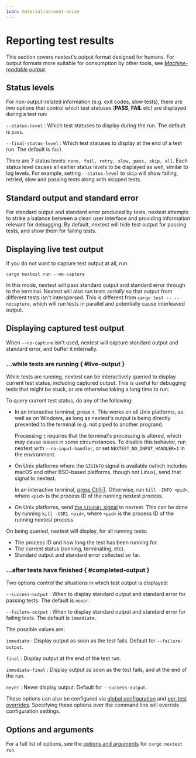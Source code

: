 ```yaml
---
icon: material/account-voice
---
```


# Reporting test results

This section covers nextest's output format designed for humans. For output formats more suitable for consumption by other tools, see [_Machine-readable output_](machine-readable/index.md).

## Status levels

For non-output-related information (e.g. exit codes, slow tests), there are two options that control which test statuses (**PASS**, **FAIL** etc) are displayed during a test run:

`--status-level`
: Which test statuses to display during the run. The default is `pass`.

`--final-status-level`
: Which test statuses to display at the end of a test run. The default is `fail`.

There are 7 status levels: `none, fail, retry, slow, pass, skip, all`. Each status level causes all earlier status levels to be displayed as well, similar to log levels. For example, setting `--status-level` to `skip` will show failing, retried, slow and passing tests along with skipped tests.

## Standard output and standard error

For standard output and standard error produced by tests, nextest attempts to
strike a balance between a clean user interface and providing information
relevant for debugging. By default, nextest will hide test output for passing
tests, and show them for failing tests.

## Displaying live test output

If you do not want to capture test output at all, run:

```
cargo nextest run --no-capture
```

In this mode, nextest will pass standard output and standard error through to
the terminal. Nextest will also run tests _serially_ so that output from
different tests isn't interspersed. This is different from `cargo test --
--nocapture`, which will run tests in parallel and potentially cause interleaved
output.

## Displaying captured test output

When `--no-capture` isn't used, nextest will capture standard output and
standard error, and buffer it internally.

### …while tests are running { #live-output }

<!-- md:version 0.9.86 -->

While tests are running, nextest can be interactively queried to display
current test status, including captured output. This is useful for debugging
tests that might be stuck, or are otherwise taking a long time to run.

To query current test status, do any of the following:

* In an interactive terminal, press `t`. This works on all Unix platforms, as
  well as on Windows, as long as nextest's output is being directly presented
  to the terminal (e.g. not piped to another program).

  Processing `t` requires that the terminal's processing is altered, which may
  cause issues in some circumstances. To disable this behavior, run nextest with
  `--no-input-handler`, or set `NEXTEST_NO_INPUT_HANDLER=1` in the environment.

* On Unix platforms where the `SIGINFO` signal is available (which includes macOS
  and other BSD-based platforms, though not Linux), send that signal to nextest.

  In an interactive terminal, [press Ctrl-T]. Otherwise, run `kill -INFO <pid>`,
  where `<pid>` is the process ID of the running nextest process.

* On Unix platforms, send [the `SIGUSR1` signal][sigusr1] to nextest. This can
  be done by running `kill -USR1 <pid>`, where `<pid>` is the process ID of the
  running nextest process.

On being queried, nextest will display, for all running tests:

* The process ID and how long the test has been running for.
* The current status (running, terminating, etc).
* Standard output and standard error collected so far.

[press Ctrl-T]: https://blog.danielisz.org/2018/06/21/the-power-of-ctrlt/
[sigusr1]: https://www.gnu.org/software/libc/manual/html_node/Miscellaneous-Signals.html

### …after tests have finished { #completed-output }

Two options control the situations in which test output is displayed:

`--success-output`
: When to display standard output and standard error for passing tests. The default is `never`.

`--failure-output`
: When to display standard output and standard error for failing tests. The default is `immediate`.

The possible values are:

<div class="compact" markdown>

`immediate`
: Display output as soon as the test fails. Default for `--failure-output`.

`final`
: Display output at the end of the test run.

`immediate-final`
: Display output as soon as the test fails, and at the end of the run.

`never`
: Never display output. Default for `--success-output`.

</div>

These options can also be configured via [global configuration](configuration/index.md) and [per-test overrides](configuration/per-test-overrides.md). Specifying these options over the command line will override configuration settings.

## Options and arguments

For a full list of options, see the [options and arguments](running.md#options-and-arguments) for `cargo nextest run`.
